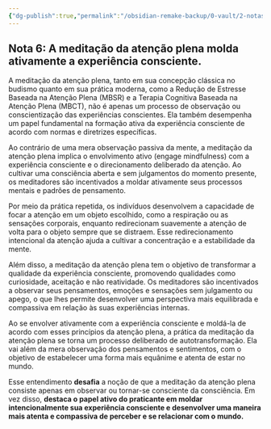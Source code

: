 ```yaml
---
{"dg-publish":true,"permalink":"/obsidian-remake-backup/0-vault/2-notas-permanentes/mindfulness-meditation-actively-shapes-conscious-experience/","tags":["permanente"],"dgHomeLink":true,"dgShowLocalGraph":true,"dgShowFileTree":true,"dgEnableSearch":true,"noteIcon":""}
---
```


## Nota 6: A meditação da atenção plena molda ativamente a experiência consciente.

A meditação da atenção plena, tanto em sua concepção clássica no budismo quanto em sua prática moderna, como a Redução de Estresse Baseada na Atenção Plena (MBSR) e a Terapia Cognitiva Baseada na Atenção Plena (MBCT), não é apenas um processo de observação ou conscientização das experiências conscientes. Ela também desempenha um papel fundamental na formação ativa da experiência consciente de acordo com normas e diretrizes específicas.

Ao contrário de uma mera observação passiva da mente, a meditação da atenção plena implica o envolvimento ativo (engage mindfulness) com a experiência consciente e o direcionamento deliberado da atenção. Ao cultivar uma consciência aberta e sem julgamentos do momento presente, os meditadores são incentivados a moldar ativamente seus processos mentais e padrões de pensamento.

Por meio da prática repetida, os indivíduos desenvolvem a capacidade de focar a atenção em um objeto escolhido, como a respiração ou as sensações corporais, enquanto redirecionam suavemente a atenção de volta para o objeto sempre que se distraem. Esse redirecionamento intencional da atenção ajuda a cultivar a concentração e a estabilidade da mente.

Além disso, a meditação da atenção plena tem o objetivo de transformar a qualidade da experiência consciente, promovendo qualidades como curiosidade, aceitação e não reatividade. Os meditadores são incentivados a observar seus pensamentos, emoções e sensações sem julgamento ou apego, o que lhes permite desenvolver uma perspectiva mais equilibrada e compassiva em relação às suas experiências internas.

Ao se envolver ativamente com a experiência consciente e moldá-la de acordo com esses princípios da atenção plena, a prática da meditação da atenção plena se torna um processo deliberado de autotransformação. Ela vai além da mera observação dos pensamentos e sentimentos, com o objetivo de estabelecer uma forma mais equânime e atenta de estar no mundo.

Esse entendimento **desafia** a noção de que a meditação da atenção plena consiste apenas em observar ou tornar-se consciente da consciência. Em vez disso, **destaca o papel ativo do praticante em moldar intencionalmente sua experiência consciente e desenvolver uma maneira mais atenta e compassiva de perceber e se relacionar com o mundo.**